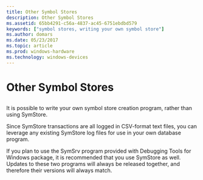 ```yaml
---
title: Other Symbol Stores
description: Other Symbol Stores
ms.assetid: 65bb4291-c56a-4837-ac45-6751ebdbd579
keywords: ["symbol stores, writing your own symbol store"]
ms.author: domars
ms.date: 05/23/2017
ms.topic: article
ms.prod: windows-hardware
ms.technology: windows-devices
---
```


# Other Symbol Stores


## <span id="ddk_using_other_symbol_stores_dbg"></span><span id="DDK_USING_OTHER_SYMBOL_STORES_DBG"></span>


It is possible to write your own symbol store creation program, rather than using SymStore.

Since SymStore transactions are all logged in CSV-format text files, you can leverage any existing SymStore log files for use in your own database program.

If you plan to use the SymSrv program provided with Debugging Tools for Windows package, it is recommended that you use SymStore as well. Updates to these two programs will always be released together, and therefore their versions will always match.

 

 





